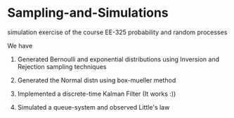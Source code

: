# Sampling-and-Simulations

simulation exercise of the course EE-325 probability and random processes

We have 

1. Generated Bernoulli and exponential distributions using Inversion and Rejection sampling techniques

2. Generated the Normal distn using box-mueller method

3. Implemented a discrete-time Kalman Filter (It works :))

4. Simulated a queue-system and observed Little's law
